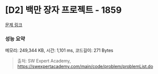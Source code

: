 # [D2] 백만 장자 프로젝트 - 1859 

[문제 링크](https://swexpertacademy.com/main/code/problem/problemDetail.do?contestProbId=AV5LrsUaDxcDFAXc) 

### 성능 요약

메모리: 249,344 KB, 시간: 1,101 ms, 코드길이: 271 Bytes



> 출처: SW Expert Academy, https://swexpertacademy.com/main/code/problem/problemList.do